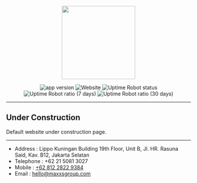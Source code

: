 <p align="center"><a href="https://maxxsgroup.com" target="_blank"><img src="https://www.maxxsgroup.com/wp-content/uploads/2022/04/maxxs-h-logo-colour-text-black.png" width="200"></a></p>


<p align="center">
<img alt="app version"src="https://img.shields.io/badge/ver-1.0.0-blue?style=flat-square"/>
<img alt="Website" src="https://img.shields.io/website?style=flat-square&url=https%3A%2F%2Fmaxxsgroup.com">
<img alt="Uptime Robot status" src="https://img.shields.io/uptimerobot/status/m791404676-7174f8d7338dabd6e7358c54?style=flat-square">
<img alt="Uptime Robot ratio (7 days)" src="https://img.shields.io/uptimerobot/ratio/7/m791404676-7174f8d7338dabd6e7358c54?style=flat-square">
<img alt="Uptime Robot ratio (30 days)" src="https://img.shields.io/uptimerobot/ratio/m791404676-7174f8d7338dabd6e7358c54?style=flat-square">

</p>

---

## Under Construction
Default website under construction page.

---

- Address : Lippo Kuningan Building 19th Floor, Unit B, Jl. HR. Rasuna Said, Kav. B12, Jakarta Selatan
- Telephone : +62 21 5081 3027
- Mobile : [+62 812 2822 9384](https://wa.me/+6281228229384)
- Email : [hello@maxxsgroup.com](mailto:hello@maxxsgroup.com)